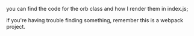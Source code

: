 you can find the code for the orb class and how I render them in index.js;

if you're having trouble finding something, remember this is a webpack project.
